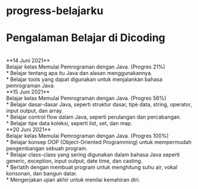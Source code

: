 # <b>progress-belajarku</b>
<h1>Pengalaman Belajar di Dicoding</h1>
<br>
**14 Juni 2021**<br>
Belajar kelas Memulai Pemrograman dengan Java. (Progres 21%)<br>
* Belajar tentang apa itu Java dan alasan menggunakannya.<br>
* Belajar tools yang dapat digunakan untuk menjalankan bahasa pemrograman Java.
<br>
**15 Juni 2021**<br>
Belajar kelas Memulai Pemrograman dengan Java. (Progres 56%)<br>
* Belajar dasar-dasar Java, seperti struktur dasar, tipe data, string, operator, input output, dan array.<br>
* Belajar control flow dalam Java, seperti perulangan dan percabangan.<br>
* Belajar tipe data koleksi, seperti list, set, dan map.<br>
**20 Juni 2021**<br>
Belajar kelas Memulai Pemrograman dengan Java. (Progres 100%)<br>
* Belajar konsep OOP (Object-Oriented Programming) untuk mempermudah pengembangan sebuah program.<br>
* Belajar class-class yang sering digunakan dalam bahasa Java seperti generic, exception, input output, date time, dan casting.<br>
* Berlatih dengan membuat program untuk menghitung suhu air, vokal konsonan, dan bangun datar.<br>
* Mengerjakan ujian akhir untuk menilai kemahiran diri.<br>
